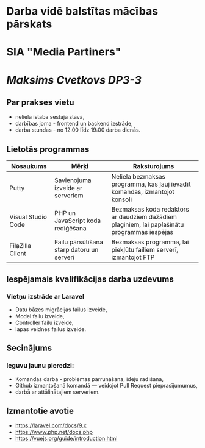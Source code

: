 # Darba vidē balstītas mācības pārskats

# **SIA "Media Partiners"**

# *Maksims Cvetkovs DP3-3*

## Par prakses vietu

* neliela istaba sestajā stāvā,
* darbības joma - frontend un backend izstrāde,
* darba stundas - no 12:00 līdz 19:00 darba dienās.

## Lietotās programmas

| Nosaukums | Mērķi | Raksturojums |
| --- | --- | --- |
| Putty | Savienojuma izveide ar serveriem | Neliela bezmaksas programma, kas ļauj ievadīt komandas, izmantojot konsoli |
| Visual Studio Code | PHP un JavaScript koda rediģēšana | Bezmaksas koda redaktors ar daudziem dažādiem plaginiem, lai paplašinātu programmas iespējas |
| FilaZilla Client | Failu pārsūtīšana starp datoru un serveri | Bezmaksas programma, lai piekļūtu failiem serverī, izmantojot FTP |

## Iespējamais kvalifikācijas darba uzdevums

### Vietņu izstrāde ar Laravel

* Datu bāzes migrācijas failus izveide,
* Model failu izveide,
* Controller failu izveide,
* lapas veidnes failus izveide.

## Secinājums

### Ieguvu jaunu pieredzi:

* Komandas darbā - problēmas pārrunāšana, ideju radīšana,
* Github izmantošanā komandā — veidojot Pull Request pieprasījumumus,
* darbā ar attālinātajiem serveriem.

## Izmantotie avotie

* https://laravel.com/docs/9.x
* https://www.php.net/docs.php
* https://vuejs.org/guide/introduction.html